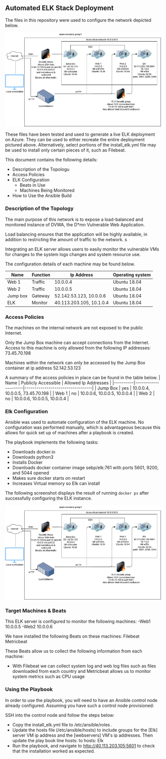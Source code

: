 ## Automated ELK Stack Deployment

The files in this repository were used to configure the network depicted below.

![TODO: Update the path with the name of your diagram](https://github.com/TheLancreWombat/Azure-Network-Project/blob/main/Diagrams/Azure%20network%20diagram.png "Network Diagram")

These files have been tested and used to generate a live ELK deployment on Azure. They can be used to either recreate the entire deployment pictured above. Alternatively, select portions of the install_elk.yml file may be used to install only certain pieces of it, such as Filebeat.

This document contains the following details:
- Description of the Topologu
- Access Policies
- ELK Configuration
  - Beats in Use
  - Machines Being Monitored
- How to Use the Ansible Build


### Description of the Topology

The main purpose of this network is to expose a load-balanced and monitored instance of DVWA, the D*mn Vulnerable Web Application.

Load balancing ensures that the application will be highly available, in addition to restricting the amount of traffic to the network.
s

Integrating an ELK server allows users to easily monitor the vulnerable VMs for changes to the system logs changes and system resource use.


The configuration details of each machine may be found below.

| Name     | Function | Ip Address               | Operating system |
|----------|----------|--------------------------|------------------|
| Web 1    | Traffic  | 10.0.0.4                 | Ubuntu 18.04     |
| Web 2    | Traffic  | 10.0.0.5                 | Ubuntu 18.04     |
| Jump box | Gateway  | 52.142.53.123, 10.0.0.6  | Ubuntu 18.04     |
| ELK      | Monitor  | 40.113.203.105, 10.1.0.4 | Ubuntu 18.04     |

### Access Policies

The machines on the internal network are not exposed to the public Internet. 

Only the Jump Box machine can accept connections from the Internet. Access to this machine is only allowed from the following IP addresses:
  73.45.70.198  

Machines within the network can only be accessed by the Jump Box container at ip address 52.142.53.123  

A summary of the access policies in place can be found in the table below.
| Name     | Publicly Accessible | Allowed Ip Addresses             |
|----------|---------------------|----------------------------------|
| Jump Box | yes                 | 10.0.0.4, 10.0.0.5, 73.45.70.198 |
| Web 1    | no                  | 10.0.0.6, 10.0.0.5, 10.0.0.4     |
| Web 2    | no                  | 10.0.0.6, 10.0.0.5, 10.0.0.4     |

### Elk Configuration

Ansible was used to automate configuration of the ELK machine. No configuration was performed manually, which is advantageous because this allows for quick set up of machines after a playbook is created. 

The playbook implements the following tasks:
- Downloads docker.io
- Downloads python3
- Installs Docker
- Downloads docker container image sebp/elk:761 with ports 5601, 9200, and 5044 opened 
- Makes sure docker starts on restart
- Increases Virtual memory so Elk can install 

The following screenshot displays the result of running `docker ps` after successfully configuring the ELK instance.

![TODO: Update the path with the name of your screenshot of docker ps output](https://github.com/TheLancreWombat/Azure-Network-Project/blob/main/Diagrams/Azure%20network%20diagram.png "docker ps output")

### Target Machines & Beats
This ELK server is configured to monitor the following machines:
-Web1 10.0.0.5
-Web2 10.0.0.6

We have installed the following Beats on these machines:
Filebeat
Metricbeat

These Beats allow us to collect the following information from each machine:
- With Filebeat we can collect system log and web log files such as files downloaded from each country and Metricbeat allows us to monitor system metrics such as CPU usage

### Using the Playbook 
In order to use the playbook, you will need to have an Ansible control node already configured. Assuming you have such a control node provisioned: 

SSH into the control node and follow the steps below:
- Copy the install_elk.yml file to /etc/ansible/roles .
- Update the hosts file (/etc/ansible/hosts) to include groups for the [Elk] server VM ip address and the [webservers] VM's ip addresses. Then update the play book line hosts: to hosts: Elk
- Run the playbook, and navigate to http://40.113.203.105:5601 to check that the installation worked as expected.
